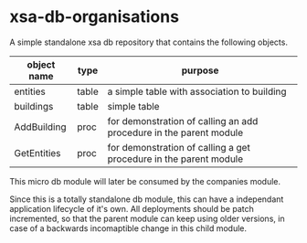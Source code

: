 # xsa-db-organisations
A simple standalone xsa db repository that contains the following objects.

|object name| type | purpose |
|----------|-----|---------|
| entities |table| a simple table with association to building|
| buildings |table| simple table |
| AddBuilding |proc| for demonstration of calling an add procedure in the parent module|
| GetEntities |proc| for demonstration of calling a get procedure in the parent module|

This micro db module will later be consumed by the companies module.

Since this is a totally standalone db module, this can have a independant application lifecycle of it's own.
All deployments should be patch incremented, so that the parent module can keep using older versions, in case of a backwards
 incomaptible change in this child module.